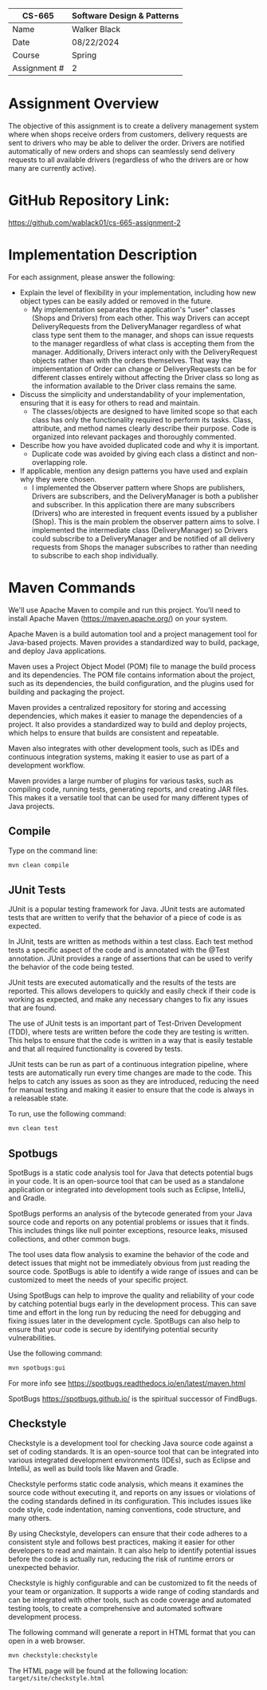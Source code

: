 
| CS-665       | Software Design & Patterns |
|--------------|----------------------------|
| Name         | Walker Black               |
| Date         | 08/22/2024                 |
| Course       | Spring                     |
| Assignment # | 2                          |

# Assignment Overview
The objective of this assignment is to create a delivery management system where when shops receive orders from
customers, delivery requests are sent to drivers who may be able to deliver the order. Drivers are notified
automatically of new orders and shops can seamlessly send delivery requests to all available drivers (regardless of
who the drivers are or how many are currently active).

# GitHub Repository Link:
https://github.com/wablack01/cs-665-assignment-2

# Implementation Description 


For each assignment, please answer the following:

- Explain the level of flexibility in your implementation, including how new object types can
be easily added or removed in the future.
  - My implementation separates the application's "user" classes (Shops and Drivers) from each other. This way Drivers
  can accept DeliveryRequests from the DeliveryManager regardless of what class type sent them to the manager, and
  shops can issue requests to the manager regardless of what class is accepting them from the manager. Additionally,
  Drivers interact only with the DeliveryRequest objects rather than with the orders themselves. That way the
  implementation of Order can change or DeliveryRequests can be for different classes entirely without affecting the
  Driver class so long as the information available to the Driver class remains the same.
- Discuss the simplicity and understandability of your implementation, ensuring that it is easy for others to read and 
maintain.
  - The classes/objects are designed to have limited scope so that each class has only the functionality required to
  perform its tasks. Class, attribute, and method names clearly describe their purpose. Code is organized into relevant
  packages and thoroughly commented.
- Describe how you have avoided duplicated code and why it is important.
  - Duplicate code was avoided by giving each class a distinct and non-overlapping role.
- If applicable, mention any design patterns you have used and explain why they were
chosen.
  - I implemented the Observer pattern where Shops are publishers, Drivers are subscribers, and the DeliveryManager
  is both a publisher and subscriber. In this application there are many subscribers (Drivers) who are interested in
  frequent events issued by a publisher (Shop). This is the main problem the observer pattern aims to solve. I
  implemented the intermediate class (DeliveryManager) so Drivers could subscribe to a DeliveryManager and be notified
  of all delivery requests from Shops the manager subscribes to rather than needing to subscribe to each shop
  individually.


# Maven Commands

We'll use Apache Maven to compile and run this project. You'll need to install Apache Maven (https://maven.apache.org/) on your system. 

Apache Maven is a build automation tool and a project management tool for Java-based projects. Maven provides a standardized way to build, package, and deploy Java applications.

Maven uses a Project Object Model (POM) file to manage the build process and its dependencies. The POM file contains information about the project, such as its dependencies, the build configuration, and the plugins used for building and packaging the project.

Maven provides a centralized repository for storing and accessing dependencies, which makes it easier to manage the dependencies of a project. It also provides a standardized way to build and deploy projects, which helps to ensure that builds are consistent and repeatable.

Maven also integrates with other development tools, such as IDEs and continuous integration systems, making it easier to use as part of a development workflow.

Maven provides a large number of plugins for various tasks, such as compiling code, running tests, generating reports, and creating JAR files. This makes it a versatile tool that can be used for many different types of Java projects.

## Compile
Type on the command line: 

```bash
mvn clean compile
```



## JUnit Tests
JUnit is a popular testing framework for Java. JUnit tests are automated tests that are written to verify that the behavior of a piece of code is as expected.

In JUnit, tests are written as methods within a test class. Each test method tests a specific aspect of the code and is annotated with the @Test annotation. JUnit provides a range of assertions that can be used to verify the behavior of the code being tested.

JUnit tests are executed automatically and the results of the tests are reported. This allows developers to quickly and easily check if their code is working as expected, and make any necessary changes to fix any issues that are found.

The use of JUnit tests is an important part of Test-Driven Development (TDD), where tests are written before the code they are testing is written. This helps to ensure that the code is written in a way that is easily testable and that all required functionality is covered by tests.

JUnit tests can be run as part of a continuous integration pipeline, where tests are automatically run every time changes are made to the code. This helps to catch any issues as soon as they are introduced, reducing the need for manual testing and making it easier to ensure that the code is always in a releasable state.

To run, use the following command:
```bash
mvn clean test
```


## Spotbugs 

SpotBugs is a static code analysis tool for Java that detects potential bugs in your code. It is an open-source tool that can be used as a standalone application or integrated into development tools such as Eclipse, IntelliJ, and Gradle.

SpotBugs performs an analysis of the bytecode generated from your Java source code and reports on any potential problems or issues that it finds. This includes things like null pointer exceptions, resource leaks, misused collections, and other common bugs.

The tool uses data flow analysis to examine the behavior of the code and detect issues that might not be immediately obvious from just reading the source code. SpotBugs is able to identify a wide range of issues and can be customized to meet the needs of your specific project.

Using SpotBugs can help to improve the quality and reliability of your code by catching potential bugs early in the development process. This can save time and effort in the long run by reducing the need for debugging and fixing issues later in the development cycle. SpotBugs can also help to ensure that your code is secure by identifying potential security vulnerabilities.

Use the following command:

```bash
mvn spotbugs:gui 
```

For more info see 
https://spotbugs.readthedocs.io/en/latest/maven.html

SpotBugs https://spotbugs.github.io/ is the spiritual successor of FindBugs.


## Checkstyle 

Checkstyle is a development tool for checking Java source code against a set of coding standards. It is an open-source tool that can be integrated into various integrated development environments (IDEs), such as Eclipse and IntelliJ, as well as build tools like Maven and Gradle.

Checkstyle performs static code analysis, which means it examines the source code without executing it, and reports on any issues or violations of the coding standards defined in its configuration. This includes issues like code style, code indentation, naming conventions, code structure, and many others.

By using Checkstyle, developers can ensure that their code adheres to a consistent style and follows best practices, making it easier for other developers to read and maintain. It can also help to identify potential issues before the code is actually run, reducing the risk of runtime errors or unexpected behavior.

Checkstyle is highly configurable and can be customized to fit the needs of your team or organization. It supports a wide range of coding standards and can be integrated with other tools, such as code coverage and automated testing tools, to create a comprehensive and automated software development process.

The following command will generate a report in HTML format that you can open in a web browser. 

```bash
mvn checkstyle:checkstyle
```

The HTML page will be found at the following location:
`target/site/checkstyle.html`




